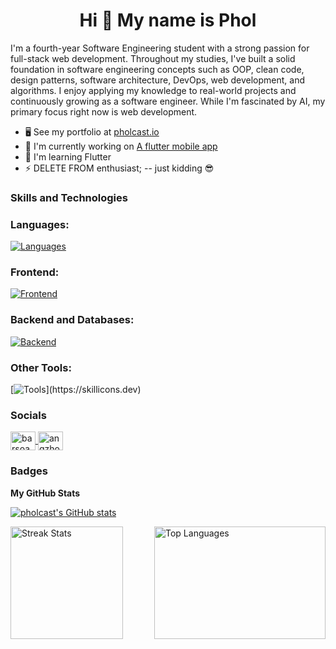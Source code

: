 <h1 align="center">Hi 👋 My name is Phol</h1>

I'm a fourth-year Software Engineering student with a strong passion for full-stack web development. Throughout my studies, I've built a solid foundation in software engineering concepts such as OOP, clean code, design patterns, software architecture, DevOps, web development, and algorithms.
I enjoy applying my knowledge to real-world projects and continuously growing as a software engineer. While I'm fascinated by AI, my primary focus right now is web development.

* 🖥️  See my portfolio at [pholcast.io](http://pholcast.github.io/myPortfolio)
* 🚀  I'm currently working on [A flutter mobile app](http://github.com)
* 🧠  I'm learning Flutter
* ⚡  DELETE FROM enthusiast; -- just kidding 😎


### Skills and Technologies

<h3 align="left">Languages:</h3>

[![Languages](https://skillicons.dev/icons?i=js,ts,python,java,dart)](https://skillicons.dev)

<h3 align="left">Frontend:</h3>

[![Frontend](https://skillicons.dev/icons?i=html,css,react,redux,tailwind,nextjs,angular,flutter)](https://skillicons.dev)

<h3 align="left">Backend and Databases:</h3>

[![Backend](https://skillicons.dev/icons?i=nodejs,nestjs,spring,postgres,mysql,mongodb,supabase,firebase)](https://skillicons.dev)

<h3 align="left">Other Tools:</h3>

[![Tools](https://skillicons.dev/icons?i=git,docker,postman,figma,vite,bash,npm,)](https://skillicons.dev)


### Socials
<a href="https://www.leetcode.com/pholcast" target="blank"><img align="center" src="https://raw.githubusercontent.com/rahuldkjain/github-profile-readme-generator/master/src/images/icons/Social/leet-code.svg" alt="barsoapang" height="30" width="40" />
<a href="https://linkedin.com/in/pholcast" target="blank"><img align="center" src="https://raw.githubusercontent.com/rahuldkjain/github-profile-readme-generator/master/src/images/icons/Social/linked-in-alt.svg" alt="angzhou8" height="30" width="40" /></a>
### Badges

<b>My GitHub Stats</b>

<a href="http://www.github.com/pholcast"><img src="https://github-readme-stats.vercel.app/api?username=pholcast&show_icons=true&hide=&count_private=true&title_color=0891b2&text_color=ffffff&icon_color=0891b2&bg_color=0f172a&hide_border=true&show_icons=true" alt="pholcast's GitHub stats" /></a>



<div style="display: flex; justify-content: space-between; gap: 50px;">

  <img src="https://github-readme-streak-stats.herokuapp.com/?user=pholcast&stroke=ffffff&background=0f172a&ring=0891b2&fire=0891b2&currStreakNum=ffffff&currStreakLabel=0891b2&sideNums=ffffff&sideLabels=ffffff&dates=ffffff&hide_border=true" alt="Streak Stats" style="height: 180px;"/>

<!-- Top Languages flexible -->
  <div style="flex: 1;">
    <img src="https://github-readme-stats.vercel.app/api/top-langs/?username=pholcast&hide_border=true&include_all_commits=false&count_private=true&layout=compact&title_color=0891b2&text_color=ffffff&bg_color=0f172a" 
         alt="Top Languages" 
         style="height: 180px; width: 100%;"/>
  </div>

</div>


